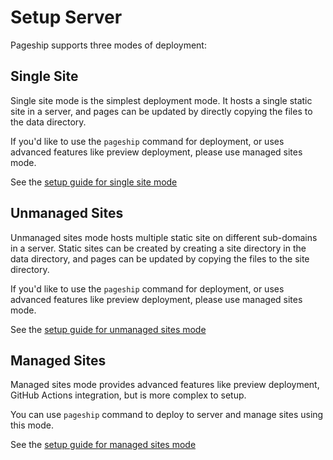 # Setup Server

Pageship supports three modes of deployment:


## Single Site

Single site mode is the simplest deployment mode.
It hosts a single static site in a server, and pages can be updated by directly
copying the files to the data directory.

If you'd like to use the `pageship` command for deployment, or uses advanced
features like preview deployment, please use managed sites mode.

See the [setup guide for single site mode](./setup/single-site.md)


## Unmanaged Sites

Unmanaged sites mode hosts multiple static site on different sub-domains in a
server. Static sites can be created by creating a site directory in the 
data directory, and pages can be updated by copying the files to the site
directory.

If you'd like to use the `pageship` command for deployment, or uses advanced
features like preview deployment, please use managed sites mode.

See the [setup guide for unmanaged sites mode](./setup/unmanaged-sites.md)


## Managed Sites

Managed sites mode provides advanced features like preview deployment, GitHub
Actions integration, but is more complex to setup.

You can use `pageship` command to deploy to server and manage sites using this
mode.

See the [setup guide for managed sites mode](./setup/unmanaged-sites.md)

